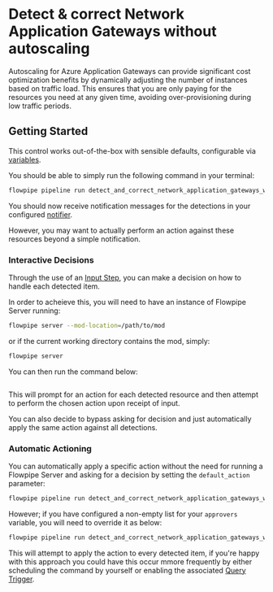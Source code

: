 # Detect & correct Network Application Gateways without autoscaling

Autoscaling for Azure Application Gateways can provide significant cost optimization benefits by dynamically adjusting the number of instances based on traffic load. This ensures that you are only paying for the resources you need at any given time, avoiding over-provisioning during low traffic periods.

## Getting Started

This control works out-of-the-box with sensible defaults, configurable via [variables](https://flowpipe.io/docs/build/mod-variables).

You should be able to simply run the following command in your terminal:

```sh
flowpipe pipeline run detect_and_correct_network_application_gateways_without_autoscaling
```

You should now receive notification messages for the detections in your configured [notifier](https://flowpipe.io/docs/reference/config-files/notifier).

However, you may want to actually perform an action against these resources beyond a simple notification.

### Interactive Decisions

Through the use of an [Input Step](https://flowpipe.io/docs/build/input), you can make a decision on how to handle each detected item.

In order to acheieve this, you will need to have an instance of Flowpipe Server running:

```sh
flowpipe server --mod-location=/path/to/mod
```

or if the current working directory contains the mod, simply:

```sh
flowpipe server
```

You can then run the command below:

```sh
```

This will prompt for an action for each detected resource and then attempt to perform the chosen action upon receipt of input.

You can also decide to bypass asking for decision and just automatically apply the same action against all detections.

### Automatic Actioning

You can automatically apply a specific action without the need for running a Flowpipe Server and asking for a decision by setting the `default_action` parameter:

```sh
flowpipe pipeline run detect_and_correct_network_application_gateways_without_autoscaling --arg='default_action="stop_application_gateway"'
```

However; if you have configured a non-empty list for your `approvers` variable, you will need to override it as below:

```sh
flowpipe pipeline run detect_and_correct_network_application_gateways_without_autoscaling --arg='approvers=[]' --arg='default_action="stop_application_gateway"'
```

This will attempt to apply the action to every detected item, if you're happy with this approach you could have this occur mmore frequently by either scheduling the command by yourself or enabling the associated [Query Trigger](https://hub.flowpipe.io/mods/turbot/azure_thrifty/triggers/azure_thrifty.trigger.query.detect_and_correct_network_application_gateways_without_autoscaling).